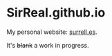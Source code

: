 SirReal.github.io
=================
My personal website: [surrell.es](http://surrell.es).

It's <del>blank</del> a work in progress.
